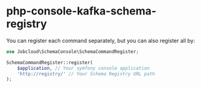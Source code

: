 # php-console-kafka-schema-registry

You can register each command separately, but you can also register all by:
```php
use Jobcloud\SchemaConsole\SchemaCommandRegister;

SchemaCommandRegister::register(
    $application, // Your symfony console application
    'http://registry/' // Your Schema Registry URL path
);
```